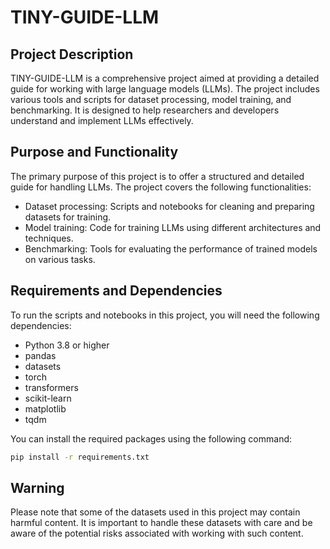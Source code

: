 # TINY-GUIDE-LLM

## Project Description

TINY-GUIDE-LLM is a comprehensive project aimed at providing a detailed guide for working with large language models (LLMs). The project includes various tools and scripts for dataset processing, model training, and benchmarking. It is designed to help researchers and developers understand and implement LLMs effectively.

## Purpose and Functionality

The primary purpose of this project is to offer a structured and detailed guide for handling LLMs. The project covers the following functionalities:

- Dataset processing: Scripts and notebooks for cleaning and preparing datasets for training.
- Model training: Code for training LLMs using different architectures and techniques.
- Benchmarking: Tools for evaluating the performance of trained models on various tasks.

## Requirements and Dependencies

To run the scripts and notebooks in this project, you will need the following dependencies:

- Python 3.8 or higher
- pandas
- datasets
- torch
- transformers
- scikit-learn
- matplotlib
- tqdm

You can install the required packages using the following command:

```bash
pip install -r requirements.txt
```

## Warning

Please note that some of the datasets used in this project may contain harmful content. It is important to handle these datasets with care and be aware of the potential risks associated with working with such content.

